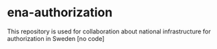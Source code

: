 # ena-authorization
This repository is used for collaboration about national infrastructure for authorization in Sweden [no code]
